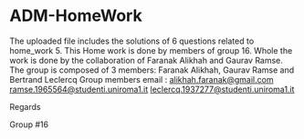 # ADM-HomeWork
The uploaded file includes the solutions of 6 questions related to home_work 5.
This Home work is done by members of group 16.
Whole the work is done by the  collaboration of Faranak Alikhah and Gaurav Ramse.
The group is composed of 3 members: Faranak Alikhah, Gaurav Ramse and Bertrand Leclercq
Group members email :
    alikhah.faranak@gmail.com
    ramse.1965564@studenti.uniroma1.it
    leclercq.1937277@studenti.uniroma1.it
    
    
Regards


Group #16
